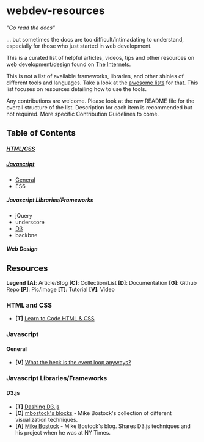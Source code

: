 # webdev-resources
*"Go read the docs"*

... but sometimes the docs are too difficult/intimadating to understand, especially for those who just started in web development.

This is a curated list of helpful articles, videos, tips and other resources on web development/design found on [The Internets](https://en.wikipedia.org/wiki/Internets). 

This is not a list of available frameworks, libraries, and other shinies of different tools and languages. Take a look at the [awesome lists](https://github.com/bayandin/awesome-awesomeness) for that. This list focuses on resources detailing how to use the tools. 

Any contributions are welcome.
Please look at the raw README file for the overall structure of the list.
Description for each item is recommended but not required.
More specific Contribution Guidelines to come.

## Table of Contents

##### [HTML/CSS](#html-and-css)

##### [Javascript](#javascript)

  - [General](#general) 
  - ES6 

##### Javascript Libraries/Frameworks 

  - jQuery
  - underscore
  - [D3](#d3)
  - backbne

##### Web Design

## Resources

**Legend** 
**[A]**: Article/Blog **[C]**: Collection/List **[D]**: Documentation 
**[G]**: Github Repo **[P]**: Pic/Image **[T]**: Tutorial 
**[V]**: Video
### HTML and CSS

  - **[T]** [Learn to Code HTML & CSS](http://learn.shayhowe.com/html-css/) 


### Javascript

#### General

  - **[V]** [What the heck is the event loop anyways?](https://www.youtube.com/watch?v=8aGhZQkoFbQ&list=PLyVfgU2gtItg3OOaHEPk5SmqfWHDgRenK&index=1) 


### Javascript Libraries/Frameworks

#### D3.js

  - **[T]** [Dashing D3.js](https://www.dashingd3js.com/) 
  - **[C]** [mbostock's blocks](http://bl.ocks.org/mbostock) - Mike Bostock's collection of different visualization techniques.
  - **[A]** [Mike Bostock](http://bost.ocks.org/mike/) - Mike Bostock's blog. Shares D3.js techniques and his project when he was at NY Times.
